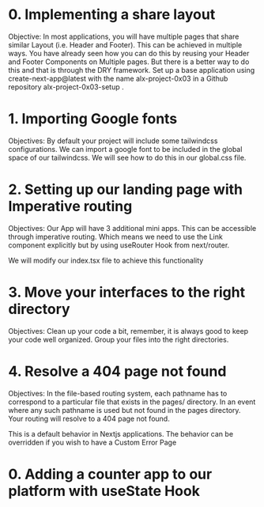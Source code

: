 # 0. Implementing a share layout

Objective: In most applications, you will have multiple pages that share similar Layout (i.e. Header and Footer). This can be achieved in multiple ways. You have already seen how you can do this by reusing your Header and Footer Components on Multiple pages. But there is a better way to do this and that is through the DRY framework. Set up a base application using create-next-app@latest with the name alx-project-0x03 in a Github repository alx-project-0x03-setup .

# 1. Importing Google fonts

Objectives: By default your project will include some tailwindcss configurations. We can import a google font to be included in the global space of our tailwindcss. We will see how to do this in our global.css file.

# 2. Setting up our landing page with Imperative routing

Objectives: Our App will have 3 additional mini apps. This can be accessible through imperative routing. Which means we need to use the Link component explicitly but by using useRouter Hook from next/router.

We will modify our index.tsx file to achieve this functionality

# 3. Move your interfaces to the right directory

Objectives: Clean up your code a bit, remember, it is always good to keep your code well organized. Group your files into the right directories.

# 4. Resolve a 404 page not found

Objectives: In the file-based routing system, each pathname has to correspond to a particular file that exists in the pages/ directory. In an event where any such pathname is used but not found in the pages directory. Your routing will resolve to a 404 page not found.

This is a default behavior in Nextjs applications. The behavior can be overridden if you wish to have a Custom Error Page

# 0. Adding a counter app to our platform with useState Hook